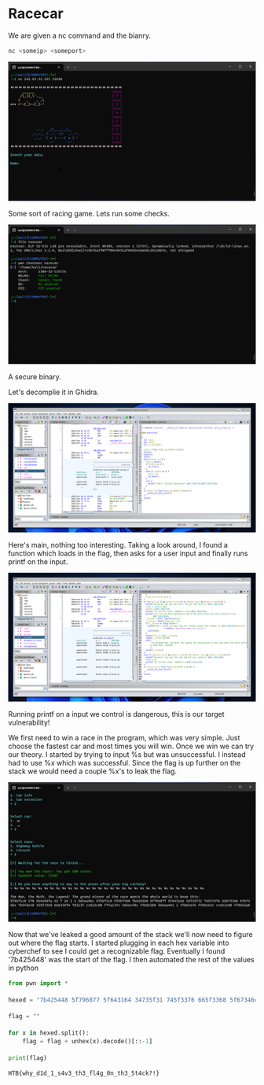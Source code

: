 
# Racecar
We are given a nc command and the bianry.
```bash
nc <someip> <someport>
```
![](https://github.com/0xNev/CTF-Writeups/blob/main/HTB/racecar/1.png?raw=true)

Some sort of racing game. Lets run some checks.

![](https://github.com/0xNev/CTF-Writeups/blob/main/HTB/racecar/2.png?raw=true)

A secure binary.

Let's decomplie it in Ghidra.

![](https://github.com/0xNev/CTF-Writeups/blob/main/HTB/racecar/3.png?raw=true)

Here's main, nothing too interesting.
Taking a look around, I found a function which loads in the flag, then asks for a user input and finally runs printf on the input.

![](https://github.com/0xNev/CTF-Writeups/blob/main/HTB/racecar/4.png?raw=true)


Running printf on a input we control is dangerous, this is our target vulnerability!

We first need to win a race in the program, which was very simple. Just choose the fastest car and most times you will win. Once we win we can try our theory. I started by trying to input %s but was unsuccessful. I instead had to use %x which was successful. Since the flag is up further on the stack we would need a couple %x's to leak the flag.

![](https://github.com/0xNev/CTF-Writeups/blob/main/HTB/racecar/5.png?raw=true)

Now that we've leaked a good amount of the stack we'll now need to figure out where the flag starts. I started plugging in each hex variable into cyberchef to see I could get a recognizable flag. Eventually I found '7b425448' was the start of the flag. I then automated the rest of the values in python

```python
from pwn import *  
  
hexed = "7b425448 5f796877 5f643164 34735f31 745f3376 665f3368 5f67346c 745f6e30 355f3368 6b633474 7d213f"
  
flag = ""

for x in hexed.split():
	flag = flag + unhex(x).decode()[::-1]

print(flag)
```  
```
HTB{why_d1d_1_s4v3_th3_fl4g_0n_th3_5t4ck?!}
```